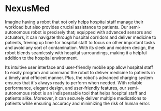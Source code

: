 # NexusMed
Imagine having a robot that not only helps hospital staff manage their workload but also provides crucial assistance to patients. Our semi-autonomous robot is precisely that; equipped with advanced sensors and actuators, it can navigate through hospital corridors and deliver medicine to patients, freeing up time for hospital staff to focus on other important tasks and avoid any sort of contamination. With its sleek and modern design, the robot blends seamlessly with hospital surroundings, making it a helpful addition to the hospital environment. 

Its intuitive user interface and user-friendly mobile app allow hospital staff to easily program and command the robot to deliver medicine to patients in a timely and efficient manner. Plus, the robot's advanced charging system ensures that it's always ready to perform when needed. With reliable performance, elegant design, and user-friendly features, our semi-autonomous robot is an indispensable tool that helps hospital staff and patients alike. Moreover, it can securely deliver multiple medications to patients while ensuring accuracy and minimizing the risk of human error.
